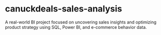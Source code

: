 # canuckdeals-sales-analysis
A real-world BI project focused on uncovering sales insights and optimizing product strategy using SQL, Power BI, and e-commerce behavior data.
